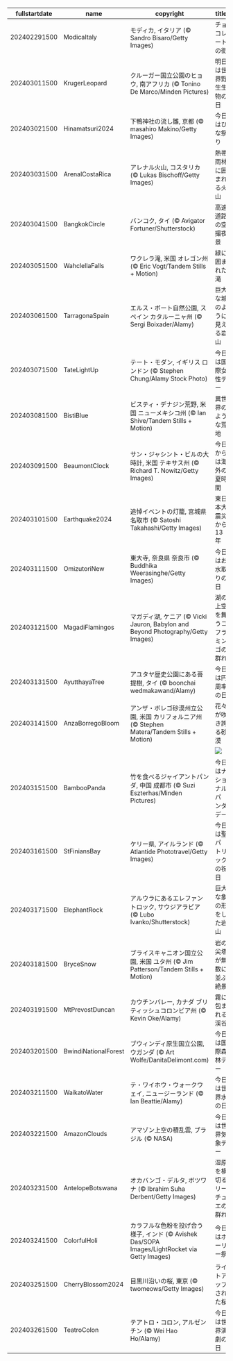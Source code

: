 |fullstartdate|name|copyright|title|image|
|--|--|--|--|--|
202402291500|ModicaItaly|モディカ, イタリア (© Sandro Bisaro/Getty Images)|チョコレートの街|![](/ja-JP/2024/03/202402291500ModicaItaly.jpg)|
202403011500|KrugerLeopard|クルーガー国立公園のヒョウ, 南アフリカ (© Tonino De Marco/Minden Pictures)|明日は世界野生生物の日|![](/ja-JP/2024/03/202403011500KrugerLeopard.jpg)|
202403021500|Hinamatsuri2024|下鴨神社の流し雛, 京都 (© masahiro Makino/Getty Images)|今日はひな祭り|![](/ja-JP/2024/03/202403021500Hinamatsuri2024.jpg)|
202403031500|ArenalCostaRica|アレナル火山, コスタリカ (© Lukas Bischoff/Getty Images)|熱帯雨林に囲まれる火山|![](/ja-JP/2024/03/202403031500ArenalCostaRica.jpg)|
202403041500|BangkokCircle|バンコク, タイ (© Avigator Fortuner/Shutterstock)|高速道路の空撮夜景|![](/ja-JP/2024/03/202403041500BangkokCircle.jpg)|
202403051500|WahclellaFalls|ワクレラ滝, 米国 オレゴン州 (© Eric Vogt/Tandem Stills + Motion)|緑に囲まれた滝|![](/ja-JP/2024/03/202403051500WahclellaFalls.jpg)|
202403061500|TarragonaSpain|エルス・ポート自然公園, スペイン カタルーニャ州 (© Sergi Boixader/Alamy)|巨大な城のように見える岩山|![](/ja-JP/2024/03/202403061500TarragonaSpain.jpg)|
202403071500|TateLightUp|テート・モダン, イギリス ロンドン (© Stephen Chung/Alamy Stock Photo)|今日は国際女性デー|![](/ja-JP/2024/03/202403071500TateLightUp.jpg)|
202403081500|BistiBlue|ビスティ・デナジン荒野, 米国 ニューメキシコ州 (© Ian Shive/Tandem Stills + Motion)|異世界のような荒地|![](/ja-JP/2024/03/202403081500BistiBlue.jpg)|
202403091500|BeaumontClock|サン・ジャシント・ビルの大時計, 米国 テキサス州 (© Richard T. Nowitz/Getty Images)|今日からは海外の夏時間|![](/ja-JP/2024/03/202403091500BeaumontClock.jpg)|
202403101500|Earthquake2024|追悼イベントの灯籠, 宮城県 名取市 (© Satoshi Takahashi/Getty Images)|東日本大震災から 13 年|![](/ja-JP/2024/03/202403101500Earthquake2024.jpg)|
202403111500|OmizutoriNew|東大寺, 奈良県 奈良市 (© Buddhika Weerasinghe/Getty Images)|今日はお水取りの日|![](/ja-JP/2024/03/202403111500OmizutoriNew.jpg)|
202403121500|MagadiFlamingos|マガディ湖, ケニア (© Vicki Jauron, Babylon and Beyond Photography/Getty Images)|湖の上空を舞うコフラミンゴの群れ|![](/ja-JP/2024/03/202403121500MagadiFlamingos.jpg)|
202403131500|AyutthayaTree|アユタヤ歴史公園にある菩提樹, タイ (© boonchai wedmakawand/Alamy)|今日は円周率の日|![](/ja-JP/2024/03/202403131500AyutthayaTree.jpg)|
202403141500|AnzaBorregoBloom|アンザ・ボレゴ砂漠州立公園, 米国 カリフォルニア州 (© Stephen Matera/Tandem Stills + Motion)|花々が咲き誇る砂漠|![](/ja-JP/2024/03/202403141500AnzaBorregoBloom.jpg)|
||||![](/ja-JP/2024/03/.jpg)|
202403151500|BambooPanda|竹を食べるジャイアントパンダ, 中国 成都市 (© Suzi Eszterhas/Minden Pictures)|今日はナショナルパンダデー|![](/ja-JP/2024/03/202403151500BambooPanda.jpg)|
202403161500|StFiniansBay|ケリー県, アイルランド (© Atlantide Phototravel/Getty Images)|今日は聖パトリックの祝日|![](/ja-JP/2024/03/202403161500StFiniansBay.jpg)|
202403171500|ElephantRock|アルウラにあるエレファントロック, サウジアラビア (© Lubo Ivanko/Shutterstock)|巨大な象の形をした岩山|![](/ja-JP/2024/03/202403171500ElephantRock.jpg)|
202403181500|BryceSnow|ブライスキャニオン国立公園, 米国 ユタ州 (© Jim Patterson/Tandem Stills + Motion)|岩の尖塔が無数に並ぶ絶景|![](/ja-JP/2024/03/202403181500BryceSnow.jpg)|
202403191500|MtPrevostDuncan|カウチンバレー, カナダ ブリティッシュコロンビア州 (© Kevin Oke/Alamy)|霧に包まれる渓谷|![](/ja-JP/2024/03/202403191500MtPrevostDuncan.jpg)|
202403201500|BwindiNationalForest|ブウィンディ原生国立公園, ウガンダ (© Art Wolfe/DanitaDelimont.com)|今日は国際森林デー|![](/ja-JP/2024/03/202403201500BwindiNationalForest.jpg)|
202403211500|WaikatoWater|テ・ワイホウ・ウォークウェイ, ニュージーランド  (© Ian Beattie/Alamy)|今日は世界水の日|![](/ja-JP/2024/03/202403211500WaikatoWater.jpg)|
202403221500|AmazonClouds|アマゾン上空の積乱雲, ブラジル (© NASA)|今日は世界気象デー|![](/ja-JP/2024/03/202403221500AmazonClouds.jpg)|
202403231500|AntelopeBotswana|オカバンゴ・デルタ, ボツワナ (© Ibrahim Suha Derbent/Getty Images)|湿原を横切るリーチュエの群れ|![](/ja-JP/2024/03/202403231500AntelopeBotswana.jpg)|
202403241500|ColorfulHoli|カラフルな色粉を投げ合う様子, インド (© Avishek Das/SOPA Images/LightRocket via Getty Images)|今日はホーリー祭|![](/ja-JP/2024/03/202403241500ColorfulHoli.jpg)|
202403251500|CherryBlossom2024|目黒川沿いの桜, 東京 (© twomeows/Getty Images)|ライトアップされた桜|![](/ja-JP/2024/03/202403251500CherryBlossom2024.jpg)|
202403261500|TeatroColon|テアトロ・コロン, アルゼンチン (© Wei Hao Ho/Alamy)|今日は世界演劇の日|![](/ja-JP/2024/03/202403261500TeatroColon.jpg)|
